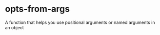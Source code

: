 # opts-from-args
A function that helps you use positional arguments or named arguments in an object
